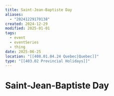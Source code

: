 ```yaml
---
title: Saint-Jean-Baptiste Day
aliases:
  - "20241229170138"
created: 2024-12-29
modified: 2025-01-01
tags:
  - event
  - eventSeries
  - thing
date: 2025-06-25
location: "[[408.01.04.24 Quebec|Quebec]]"
type: "[[403.02 Provincial Holidays]]"
---
```

# Saint-Jean-Baptiste Day
